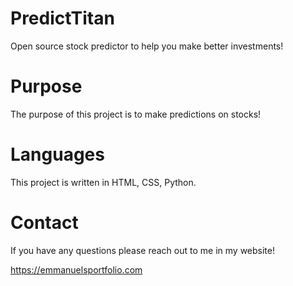 # PredictTitan
Open source stock predictor to help you make better investments!

# Purpose 

The purpose of this project is to make predictions on stocks!

# Languages

This project is written in HTML, CSS, Python.

# Contact

If you have any questions please reach out to me in my website!

https://emmanuelsportfolio.com
